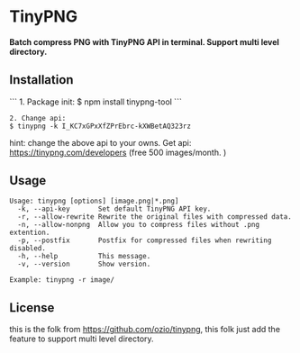 <h1>TinyPNG</h1>


<h4>Batch compress PNG with TinyPNG API in terminal. Support multi level directory.</h4>

<h2>Installation</h2>
``` 
1. Package init:
$ npm install tinypng-tool
```

``` 
2. Change api:
$ tinypng -k I_KC7xGPxXfZPrEbrc-kXWBetAQ323rz
```
hint: change the above api to your owns. Get api: https://tinypng.com/developers (free 500 images/month. )


## Usage

```
Usage: tinypng [options] [image.png|*.png]
  -k, --api-key       Set default TinyPNG API key.
  -r, --allow-rewrite Rewrite the original files with compressed data.
  -n, --allow-nonpng  Allow you to compress files without .png extention.
  -p, --postfix       Postfix for compressed files when rewriting disabled.
  -h, --help          This message.
  -v, --version       Show version.
```

```
Example: tinypng -r image/

```


## License
this is the folk from https://github.com/ozio/tinypng, this folk just add the feature to support multi level directory.
